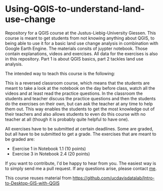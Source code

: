 # Using-QGIS-to-understand-land-use-change
Repository for a QGIS course at the Justus-Liebig-University Giessen. This course is meant to get students from not knowing anything about QGIS, to being able to use it for a basic land use change analysis in combination with Google Earth Engine. The materials consits of juypter notebook. Those contain explanations, videos and exercises. All data for the exercises is also in this repository. Part 1 is about QGIS basics, part 2 tackles land use analysis. 

The intended way to teach this course is the following:

This is a reversed classroom course, which means that the students are meant to take a look at the notebook on the day before class, watch all the videos and at least read the practice questions. In the classroom the students and teacher discuss the practice questions and then the students do the exercises on their own, but can ask the teacher at any time to help them out. This way enables the students to get the most knowledge out of their teachers and also allows students to even do this course with no teacher at all (though it is probably quite helpful to have one).

All exercises have to be submitted at certain deadlines. Some are graded, but all have to be submitted to get a grade. The exercises that are meant to be graded are: 

* Exercise 1 in Notebook 1.1 (10 points)
* Exercise 3 in Notebook 2.4 (20 points)

If you want to contribute, I'd be happy to hear from you. The easiest way is to simply send me a pull request. If any questions arise, please contact [me](mailto:florianjehn@posteo.de).

This course reuses material from https://github.com/ucdavisdatalab/Intro-to-Desktop-GIS-with-QGIS
